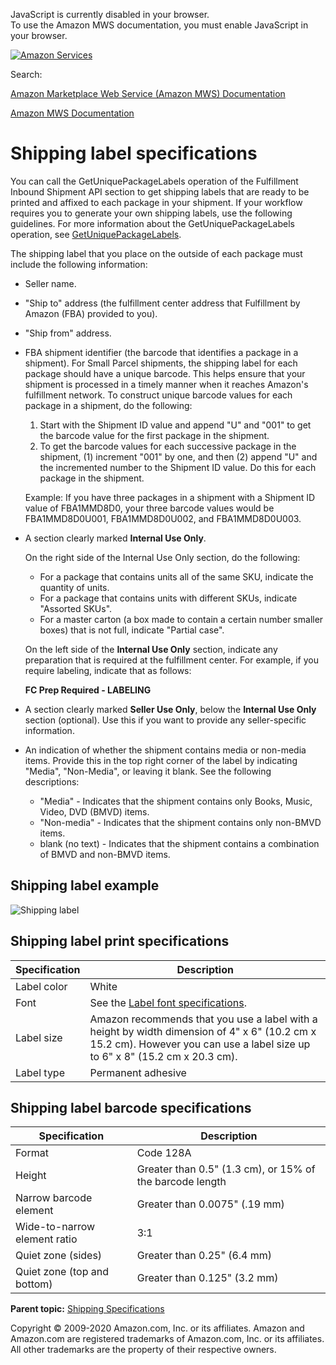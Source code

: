 <div id="MWSDX_noscript">

JavaScript is currently disabled in your browser.  
To use the Amazon MWS documentation, you must enable JavaScript in your
browser.

</div>

<div id="MWSDX_divtop">

[![Amazon
Services](https://images-na.ssl-images-amazon.com/images/G/08/mwsportal/fr_FR/amazonservices.gif "Amazon Services")](http://services.amazon.fr)

<div id="MWSDX_search">

<span id="MWSDX_searchlbl">Search:</span>

</div>

  
<span id="MWSDX_titlebar">[Amazon Marketplace Web Service (Amazon MWS)
Documentation](https://developer.amazonservices.fr/gp/mws/docs.html)</span>

</div>

<div id="MWSDX_divbottom">

<div id="MWSDX_divleft">

<div id="MWSDX_toc">

</div>

</div>

<div id="MWSDX_divright">

<div id="MWSDX_content">

<span id="MWSDX_breadcrumbs">[Amazon MWS
Documentation](https://developer.amazonservices.fr/gp/mws/docs.html)</span>

# Shipping label specifications

<div class="body conbody">

You can call the <span
class="keyword apiname">GetUniquePackageLabels</span> operation of the
<span class="ph">Fulfillment Inbound Shipment API section</span> to get
shipping labels that are ready to be printed and affixed to each package
in your shipment. If your workflow requires you to generate your own
shipping labels, use the following guidelines. For more information
about the <span class="keyword apiname">GetUniquePackageLabels</span>
operation, see
<a href="../fba_inbound/FBAInbound_GetUniquePackageLabels.md" class="xref">GetUniquePackageLabels</a>.

The shipping label that you place on the outside of each package must
include the following information:

-   Seller name.

-   "Ship to" address (the fulfillment center address that <span
    class="ph">Fulfillment by Amazon (FBA)</span> provided to you).

-   "Ship from" address.

-   FBA shipment identifier (the barcode that identifies a package in a
    shipment). For <span class="ph">Small Parcel</span> shipments, the
    shipping label for each package should have a unique barcode. This
    helps ensure that your shipment is processed in a timely manner when
    it reaches <span class="ph">Amazon's fulfillment network</span>. To
    construct unique barcode values for each package in a shipment, do
    the following:

    1.  Start with the Shipment ID value and append "U" and "001" to get
        the barcode value for the first package in the shipment.
    2.  To get the barcode values for each successive package in the
        shipment, (1) increment "001" by one, and then (2) append "U"
        and the incremented number to the Shipment ID value. Do this for
        each package in the shipment.

    Example: If you have three packages in a shipment with a Shipment ID
    value of FBA1MMD8D0, your three barcode values would be
    FBA1MMD8D0U001, FBA1MMD8D0U002, and FBA1MMD8D0U003.

-   A section clearly marked **Internal Use Only**.

    On the right side of the Internal Use Only section, do the
    following:

    -   For a package that contains units all of the same SKU, indicate
        the quantity of units.
    -   For a package that contains units with different SKUs, indicate
        "Assorted SKUs".
    -   For a master carton (a box made to contain a certain number
        smaller boxes) that is not full, indicate "Partial case".

    On the left side of the **Internal Use Only** section, indicate any
    preparation that is required at the fulfillment center. For example,
    if you require labeling, indicate that as follows:

    **FC Prep Required - LABELING**

-   A section clearly marked **Seller Use Only**, below the **Internal
    Use Only** section (optional). Use this if you want to provide any
    seller-specific information.

-   An indication of whether the shipment contains media or non-media
    items. Provide this in the top right corner of the label by
    indicating "Media", "Non-Media", or leaving it blank. See the
    following descriptions:
    -   "Media" - Indicates that the shipment contains only Books,
        Music, Video, DVD (BMVD) items.
    -   "Non-media" - Indicates that the shipment contains only non-BMVD
        items.
    -   blank (no text) - Indicates that the shipment contains a
        combination of BMVD and non-BMVD items.

<div class="section">

## Shipping label example

<img src="ShippingLabel.png" class="image" alt="Shipping label" />

</div>

<div class="section">

## Shipping label print specifications

<div class="tablenoborder">

| Specification | Description                                                                                                                                                                 |
|---------------|-----------------------------------------------------------------------------------------------------------------------------------------------------------------------------|
| Label color   | White                                                                                                                                                                       |
| Font          | See the <a href="FBAGuide_LabelFontSpec.md" class="xref">Label font specifications</a>.                                                                                   |
| Label size    | Amazon recommends that you use a label with a height by width dimension of 4" x 6" (10.2 cm x 15.2 cm). However you can use a label size up to 6" x 8" (15.2 cm x 20.3 cm). |
| Label type    | Permanent adhesive                                                                                                                                                          |

</div>

</div>

<div class="section">

## Shipping label barcode specifications

<div class="tablenoborder">

| Specification                | Description                                              |
|------------------------------|----------------------------------------------------------|
| Format                       | Code 128A                                                |
| Height                       | Greater than 0.5" (1.3 cm), or 15% of the barcode length |
| Narrow barcode element       | Greater than 0.0075" (.19 mm)                            |
| Wide-to-narrow element ratio | 3:1                                                      |
| Quiet zone (sides)           | Greater than 0.25" (6.4 mm)                              |
| Quiet zone (top and bottom)  | Greater than 0.125" (3.2 mm)                             |

</div>

</div>

</div>

<div class="related-links">

<div class="familylinks">

<div class="parentlink">

**Parent topic:**
<a href="../fba_guide/FBAGuide_ShippingSpecs.md" class="link">Shipping Specifications</a>

</div>

</div>

</div>

<div id="MWSDX_footer">

Copyright © 2009-2020 Amazon.com, Inc. or its affiliates. Amazon and
Amazon.com are registered trademarks of Amazon.com, Inc. or its
affiliates. All other trademarks are the property of their respective
owners.

</div>

</div>

</div>

<div style="clear: both;">

</div>

</div>
